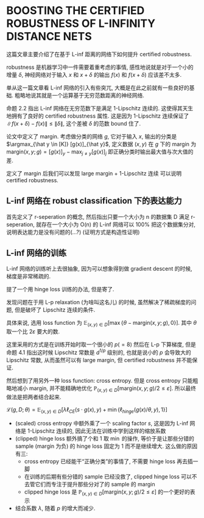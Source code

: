 # BOOSTING THE CERTIFIED ROBUSTNESS OF L-INFINITY DISTANCE NETS

这篇文章主要介绍了在基于 L-inf 距离的网络下如何提升 certified robustness.

robustness 是机器学习中一件需要着重考虑的事情, 感性地说就是对于一个小的增量 $\delta$, 神经网络对于输入 $x$ 和 $x + \delta$ 的输出 $f(x)$ 和 $f(x + \delta)$ 应该差不太多.

单从这一篇文章看 L-inf 网络的引入有些突兀, 大概是在此之前就有一些良好的基础. 粗略地说其就是一个运算基于无穷范数距离的神经网络.

命题 2.2 指出 L-inf 网络在无穷范数下是满足 1-Lipschitz 连续的. 这使得其天生地拥有了良好的 certified robustness 属性. 这是因为 1-Lipschitz 连续保证了 $\|f(x + \delta) - f(x)\| \leq \|\delta\|$, 这个差被 $\delta$ 的范数 bound 住了.

论文中定义了 margin. 考虑做分类的网络 $g$, 它对于输入 $x$, 输出的分类是 $\argmax_{\hat y \in [K]} [g(x)]_{\hat y}$, 定义数据 $(x, y)$ 在 $g$ 下的 margin 为 $\text{margin}(x, y; g) = [g(x)]_y - \max_{j \neq y}[g(x)]_j$ 即正确分类时输出最大值与次大值的差.

定义了 margin 后我们可以发现 large margin + 1-Lipschitz 连续 可以说明 certified robustness.

## L-inf 网络在 robust classification 下的表达能力

首先定义了 r-seperation 的概念, 然后指出只要一个大小为 n 的数据集 D 满足 r-seperation, 就存在一个大小为 O(n) 的 L-inf 网络可以 100% 把这个数据集分对, 说明表达能力是没有问题的(...?) (证明方式是构造性证明)

## L-inf 网络的训练

L-inf 网络的训练听上去很抽象, 因为可以想象得到做 gradient descent 的时候, 梯度是非常稀疏的.

提了一个用 hinge loss 训练的办法, 但是寄了.

发现问题在于用 L-p relaxation (为啥叫这名儿) 的时候, 虽然解决了稀疏梯度的问题, 但是破坏了 Lipschitz 连续的条件.

具体来说, 选用 loss function 为 $\mathbb E_{(x, y) \in D} [\max\{\theta - \text{margin}(x, y; g), 0\}]$. 其中 $\theta$ 取一个比 $2\varepsilon$ 要大的数. 

这里采用的方式是在训练开始时取一个很小的 $p (=8)$ 然后在 L-p 下算梯度, 但是命题 4.1 指出这时候 Lipschitz 常数是 $d^{1/p}$ 级别的, 也就是说小的 $p$ 会导致大的 Lipschitz 常数, 从而虽然可以有 large margin, 但 certified robustness 并不能保证.

然后想到了用另外一种 loss function: cross entropy. 但是 cross entropy 只能粗略地减小 margin, 并不能精确地优化 $\mathbb P_{(x, y) \in D}[\text{margin}(x, y; g) / 2 \le \varepsilon]$. 所以最终做法是把两者结合起来.

$\mathcal L(g, D; \theta) = \mathbb E_{(x, y) \in D}[\lambda\ell_{CE}(s \cdot g(x), y) + \min\{\ell_{hinge}(g(x) / \theta, y), 1\}]$

+ (scaled) cross entropy 中额外乘了一个 scaling factor $s$, 这是因为 L-inf 网络是 1-Lipschitz 连续的, 因此无法在训练中学到这样的缩放系数
+ (clipped) hinge loss 额外搞了个和 $1$ 取 $\min$ 的操作, 等价于是让那些分错的 sample (margin 为负) 的 hinge loss 固定为 $1$ 而不是继续增大. 这么做的原因有三:
    - cross entropy 已经能干“正确分类”的事情了, 不需要 hinge loss 再去插一脚
    - 在训练的后期有些分错的 sample 已经没救了, clipped hinge loss 可以不去管它们而专注于提升那些分对了的 sample 的 margin
    - clipped hinge loss 是 $\mathbb P_{(x, y) \in D}[\text{margin}(x, y; g) / 2 \le \varepsilon]$ 的一个更好的表示
+ 结合系数 $\lambda$, 随着 $p$ 的增大而减少.